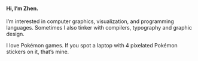 #### Hi, I’m Zhen.

I’m interested in computer graphics, visualization, and programming languages. Sometimes I also tinker with compilers, typography and graphic design.

I love Pokémon games. If you spot a laptop with 4 pixelated Pokémon stickers on it, that’s mine.


